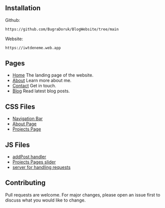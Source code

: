 
## Installation

Github:

```sh
https://github.com/BugraDoruk/BlogWebsite/tree/main


```

Website:
```sh
https://iwtdeneme.web.app
```

## Pages

- [Home](index.html) The landing page of the website.
- [About](about.html) Learn more about me.
- [Contact](contact.html) Get in touch.
- [Blog](blogPage.html) Read latest blog posts.

## CSS Files

- [Navigation Bar](cssFiles/navBar.css)
- [About Page](cssFiles/about.css)
- [Projects Page](cssFiles/projectsPage.css)


## JS Files

- [addPost handler](JS/AddPost.js)
- [Projects Pages slider](JS/AutoslideShow.js)
- [server for handling requests](JS/server.js)

## Contributing

Pull requests are welcome. For major changes, please open an issue first to discuss what you would like to change.


